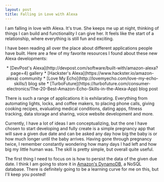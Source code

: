 ```yaml
---
layout: post
title: Falling in Love with Alexa
---
```


I am falling in love with Alexa. It's true. She keeps me up at night, thinking of things I can build and functionality I can give her. It feels like the start of a relationship, where everything is still fun and exciting.

I have been reading all over the place about different applications people have built. Here are a few of my favorite resources I found about these new Alexa developments:

<p style="text-align: center;">
* [DevPost's Alexa](http://devpost.com/software/built-with/amazon-alexa?page=4) gallery
* [Hackster's Alexa](https://www.hackster.io/amazon-alexa) community
* [Love My Echo](http://lovemyecho.com/love-my-echo-skills/) blog site
* [TurboFuture](https://turbofuture.com/consumer-electronics/The-20-Best-Amazon-Echo-Skills-in-the-Alexa-App) blog post
</p>

There is such a range of applications it is exhilarating. Everything from automating lights, locks, and coffee makers, to placing phone calls, giving cooking recipes, evaluating medical conditions, dating apps, fitness tracking, data storage and sharing, voice website development and more.

Currently, I have a lot of ideas I am conceptualizing, but the one I have chosen to start developing and fully create is a simple pregnancy app that will save a given due date and can be asked any day how big the baby is or how much longer until the baby arrives. Having gone through pregnancy twice, I remember constantly wondering how many days I had left and how big my little human was. The skill is pretty simple, but overall quite useful.

The first thing I need to focus on is how to persist the data of the given due date. I think I am going to store it in [Amazon's DynamoDB](https://aws.amazon.com/dynamodb/), a NoSQL database. There is definitely going to be a learning curve for me on this, but I'll keep you posted!
